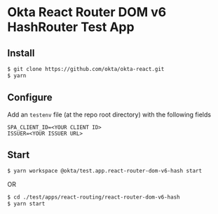 # Okta React Router DOM v6 HashRouter Test App

## Install
```bash
$ git clone https://github.com/okta/okta-react.git
$ yarn
```

## Configure
Add an `testenv` file (at the repo root directory) with the following fields
```
SPA_CLIENT_ID=<YOUR CLIENT ID>
ISSUER=<YOUR ISSUER URL>
```

## Start
```bash
$ yarn workspace @okta/test.app.react-router-dom-v6-hash start
```
OR
```bash
$ cd ./test/apps/react-routing/react-router-dom-v6-hash
$ yarn start
```
